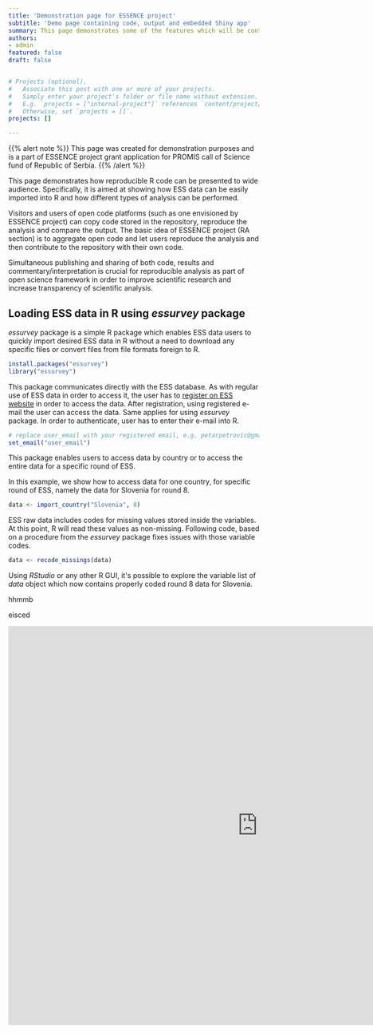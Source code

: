 ```yaml
---
title: 'Demonstration page for ESSENCE project'
subtitle: 'Demo page containing code, output and embedded Shiny app'
summary: This page demonstrates some of the features which will be contained in open access reproducible code which will be part of ESSENCE project website.
authors:
- admin
featured: false
draft: false


# Projects (optional).
#   Associate this post with one or more of your projects.
#   Simply enter your project's folder or file name without extension.
#   E.g. `projects = ["internal-project"]` references `content/project/deep-learning/index.md`.
#   Otherwise, set `projects = []`.
projects: []

---
```


{{% alert note %}}
This page was created for demonstration purposes and is a part of ESSENCE project grant application for PROMIS call of Science fund of Republic of Serbia.
{{% /alert %}}

This page demonstrates how reproducible R code can be presented to wide audience. Specifically, it is aimed at showing how ESS data can be easily imported into R and how different types of analysis can be performed. 

Visitors and users of open code platforms (such as one envisioned by ESSENCE project) can copy code stored in the repository, reproduce the analysis and compare the output. The basic idea of ESSENCE project (RA section) is to aggregate open code and let users reproduce the analysis and then contribute to the repository with their own code.

Simultaneous publishing and sharing of both code, results and commentary/interpretation is crucial for reproducible analysis as part of open science framework in order to improve scientific research and increase transparency of scientific analysis.

## Loading ESS data in R using *essurvey* package

*essurvey* package is a simple R package which enables ESS data users to quickly import desired ESS data in R without a need to download any specific files or convert files from file formats foreign to R.

```r
install.packages("essurvey")
library("essurvey")
```

This package communicates directly with the ESS database. As with regular use of ESS data in order to access it, the user has to [register on ESS website](https://www.europeansocialsurvey.org/user/new) in order to access the data. After registration, using registered e-mail the user can access the data. Same applies for using *essurvey* package. In order to authenticate, user has to enter their e-mail into R.

```r
# replace user_email with your registered email, e.g. petarpetrovic@gmail.com
set_email("user_email")
```

This package enables users to access data by country or to access the entire data for a specific round of ESS.

In this example, we show how to access data for one country, for specific round of ESS, namely the data for Slovenia for round 8.

```r
data <- import_country("Slovenia", 8)
```

ESS raw data includes codes for missing values stored inside the variables. At this point, R will read these values as non-missing. Following code, based on a procedure from the *essurvey* package fixes issues with those variable codes.

```r
data <- recode_missings(data)
```

Using *RStudio* or any other R GUI, it's possible to explore the variable list of *data* object which now contains properly coded round 8 data for Slovenia.

hhmmb

eisced

<iframe src="https://atomasevic.shinyapps.io/essence-shiny/" style="border:none;width:1000px;height:800px;"></iframe>